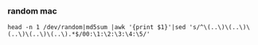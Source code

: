 
### random mac

```
head -n 1 /dev/random|md5sum |awk '{print $1}'|sed 's/^\(..\)\(..\)\(..\)\(..\)\(..\).*$/00:\1:\2:\3:\4:\5/'
```

